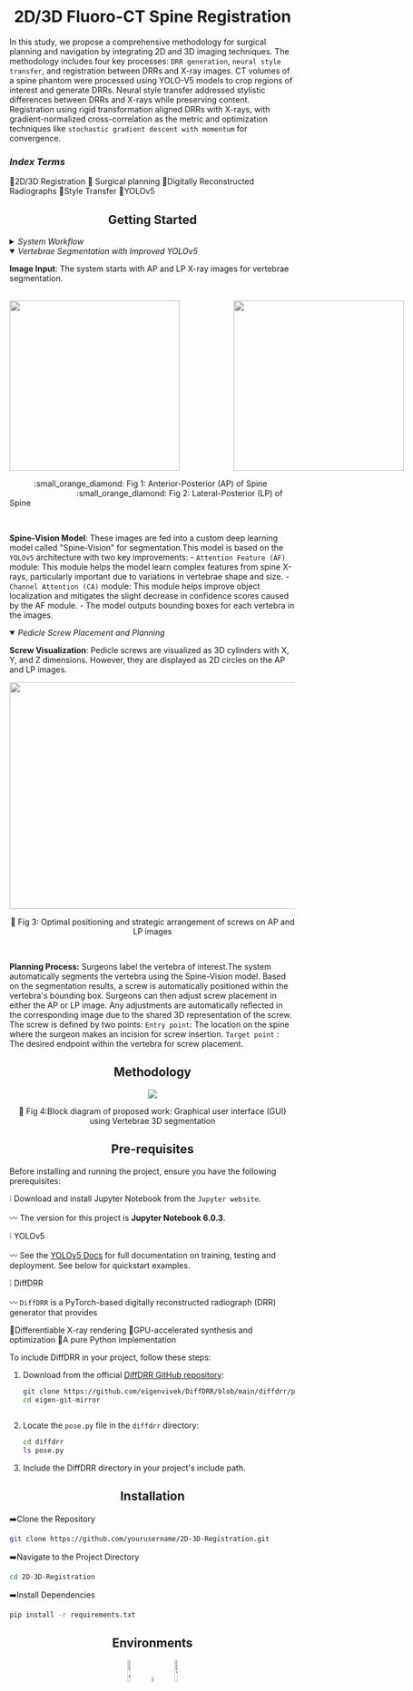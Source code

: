 <h1 align="center">2D/3D Fluoro-CT Spine Registration</h1>

<p  align="center">  
  
   In this study, we propose a comprehensive methodology for surgical planning and navigation by integrating 2D and 3D imaging techniques. The methodology includes four key processes: `DRR generation`, `neural style transfer`, and registration between DRRs and X-ray images. CT volumes of a spine phantom were processed using YOLO-V5 models to crop regions of interest and generate DRRs. Neural style transfer addressed stylistic differences between DRRs and X-rays while preserving content. Registration using rigid transformation aligned DRRs with X-rays, with gradient-normalized cross-correlation as the metric and optimization techniques like `stochastic gradient descent with momentum` for convergence.
</p>

<h3 > <i>Index Terms</i> </h3> 

 :diamond_shape_with_a_dot_inside:2D/3D Registration
  :diamond_shape_with_a_dot_inside: Surgical planning
  :diamond_shape_with_a_dot_inside:Digitally Reconstructed Radiographs
  :diamond_shape_with_a_dot_inside:Style Transfer
  :diamond_shape_with_a_dot_inside:YOLOv5
</div>


## <div align="center">Getting Started</div>

<details>
  <summary><i>System Workflow</i></summary>

  
The process starts with acquiring X-ray images of the patient's spine from two angles: `anterior-posterior (AP)` and `lateral-posterior (LP)`

**Image Preprocessing**:These images are pre-processed and augmented to improve their quality and diversity for training the model
<br/>

**Model Training**:</ln> The processed images are used to train a deep learning model to automatically segment (identify) vertebrae in X-ray images.
<br/>

**Surgical Planning**:
    - Surgeons upload new AP and LP X-ray images for planning.
    - The GUI displays these images, allowing surgeons to select the vertebra of interest for screw placement.
    - Utilizing vertebra segmentation results, the GUI automatically adds screws to the corresponding vertebral bounding boxes.
    - Surgeons can then simulate and adjust screw placement on the patient's spine within the GUI.
    - Once satisfied, the GUI generates a surgical plan detailing screw size, type, and location.
<br/>


</details>
<details open>
<summary><i>Vertebrae Segmentation with Improved YOLOv5</i></summary>

  
**Image Input**: The system starts with AP and LP X-ray images for vertebrae segmentation.

<br/>
<div align="center">
<div style="display: flex; flex-direction: row;">
    <img class="img"src="Figure_commonmark/testSET07AP.jpg" width="300">
    &nbsp;&nbsp;&nbsp;&nbsp;&nbsp;&nbsp;&nbsp;&nbsp;&nbsp;&nbsp;&nbsp;&nbsp;&nbsp;&nbsp;&nbsp;&nbsp;&nbsp;&nbsp;&nbsp;&nbsp;&nbsp;&nbsp;&nbsp;&nbsp;
    <img class="img"src="Figure_commonmark/testSET07AP.jpg" width="300"> 
</div>
</div>
 <p>&nbsp;&nbsp;&nbsp;&nbsp;&nbsp;&nbsp;&nbsp;&nbsp;&nbsp;&nbsp;
   :small_orange_diamond: Fig 1: Anterior-Posterior (AP) of Spine 
   &nbsp;&nbsp;&nbsp;&nbsp;&nbsp;&nbsp;&nbsp;&nbsp;&nbsp;&nbsp;&nbsp;&nbsp;&nbsp;&nbsp;&nbsp;&nbsp;&nbsp;&nbsp;&nbsp;&nbsp;&nbsp;&nbsp;&nbsp;&nbsp;&nbsp;&nbsp;&nbsp;&nbsp;&nbsp;
   :small_orange_diamond: Fig 2: Lateral-Posterior (LP) of Spine</p>
<br/>

**Spine-Vision Model**: These images are fed into a custom deep learning model called "Spine-Vision" for segmentation.This model is based on the `YOLOv5` architecture with two key improvements:
        -  `Attention Feature (AF)` module: This module helps the model learn complex features from spine X-rays, particularly important due to variations in vertebrae shape and size.
        - `Channel Attention (CA)` module: This module helps improve object localization and mitigates the slight decrease in confidence scores caused by the AF module.
    - The model outputs bounding boxes for each vertebra in the images.
    <br/>
    
</details>

<details open>
<summary><i>Pedicle Screw Placement and Planning</i></summary>
  
**Screw Visualization**: Pedicle screws are visualized as 3D cylinders with X, Y, and Z dimensions. However, they are displayed as 2D circles on the AP and LP images.
<p align="center">
  <img src="Figure_commonmark/image.png" width ="600" height ="400" >
</p>

<div align = "center">
  
  :small_orange_diamond: Fig 3: Optimal positioning and strategic arrangement of screws on AP and LP images</span>
</div>

<br/>

 **Planning Process:**
  Surgeons label the vertebra of interest.The system automatically segments the vertebra using the Spine-Vision model. Based on the segmentation results, a screw is automatically positioned within the vertebra's bounding box. Surgeons can then adjust screw placement in either the AP or LP image. Any adjustments are automatically reflected in the corresponding image due to the shared 3D representation of the screw. The screw is defined by two points: `Entry point`: The location on the spine where the surgeon makes an incision for screw insertion. `Target point` : The desired endpoint within the vertebra for screw placement.
</details>

## <div align="center">Methodology</div>

<p align="center">
  <img src=Figure_commonmark/Screenshot%202024-06-04%20161929.png>
</p>
<div align = "center">
  
  :small_orange_diamond: Fig 4:Block diagram of proposed work: Graphical user interface (GUI) using Vertebrae  3D segmentation
</div>

## <div align="center">Pre-requisites</div>
Before installing and running the project, ensure you have the following prerequisites:

 :grey_exclamation: Download and install Jupyter Notebook from the `Jupyter website`.
 
 :wavy_dash: The version for this project is **Jupyter Notebook 6.0.3**.
  
  :grey_exclamation: YOLOv5 

 
 :wavy_dash:  See the [YOLOv5 Docs](https://docs.ultralytics.com/yolov5) for full documentation on training, testing and deployment. See below for quickstart examples.
 
:grey_exclamation: DiffDRR

:wavy_dash: `DiffDRR` is a PyTorch-based digitally reconstructed radiograph (DRR) generator that provides

:small_orange_diamond:Differentiable X-ray rendering
:small_orange_diamond:GPU-accelerated synthesis and optimization
:small_orange_diamond:A pure Python implementation

To include DiffDRR in your project, follow these steps:

1. Download from the official [DiffDRR GitHub repository](https://github.com/eigenvivek/DiffDRR/blob/main/diffdrr/pose.py):

    ```bash
    git clone https://github.com/eigenvivek/DiffDRR/blob/main/diffdrr/pose.py
    cd eigen-git-mirror
  
    ```

2. Locate the `pose.py` file in the `diffdrr` directory:

    ```bash
    cd diffdrr
    ls pose.py
    ```

3. Include the DiffDRR directory in your project's include path. 


## <div align="center">Installation</div>
:arrow_right:Clone the Repository
```bash
git clone https://github.com/yourusername/2D-3D-Registration.git
```

:arrow_right:Navigate to the Project Directory
```bash
cd 2D-3D-Registration
```
:arrow_right:Install Dependencies
```bash
pip install -r requirements.txt
```
## <div align="center">Environments</div>
<div align="center">
  <a href="https://jupyter.org/">
    <img src="https://jupyter.org/assets/homepage/main-logo.svg" width="10%" alt="Jupyter Notebook" /></a>
  <img src="https://github.com/ultralytics/assets/raw/main/social/logo-transparent.png" width="5%" alt="" />
  <a href="https://bit.ly/yolov5-paperspace-notebook">
    <img src="https://github.com/ultralytics/yolov5/releases/download/v1.0/logo-gradient.png" width="10%" alt="YOLOv5" /></a>
</div>
